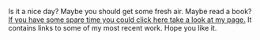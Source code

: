 
Is it a nice day?
Maybe you should get some fresh air.
Maybe read a book?
<a href="http://paulmcglade.github.io/hello/index.html">If you have some spare time you could click here take a look at my page.</a>
It contains links to some of my most recent work.
Hope you like it.
